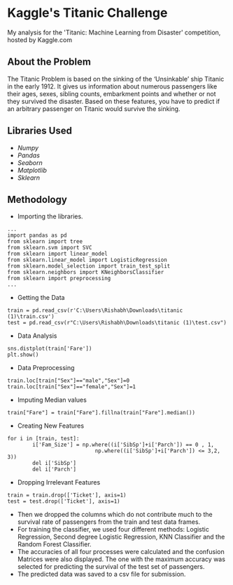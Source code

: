 # Kaggle's Titanic Challenge
My analysis for the 'Titanic: Machine Learning from Disaster' competition, hosted by Kaggle.com

## About the Problem
The Titanic Problem is based on the sinking of the ‘Unsinkable’ ship Titanic in the early 1912. It gives us information about numerous passengers like their ages, sexes, sibling counts, embarkment points and whether or not they survived the disaster. Based on these features, you have to predict if an arbitrary passenger on Titanic would survive the sinking.

## Libraries Used
- *Numpy*
- *Pandas*
- *Seaborn*
- *Matplotlib*
- *Sklearn*

## Methodology
- Importing the libraries.
```
...
import pandas as pd
from sklearn import tree
from sklearn.svm import SVC
from sklearn import linear_model
from sklearn.linear_model import LogisticRegression
from sklearn.model_selection import train_test_split
from sklearn.neighbors import KNeighborsClassifier
from sklearn import preprocessing
...
```
- Getting the Data
```
train = pd.read_csv(r'C:\Users\Rishabh\Downloads\titanic (1)\train.csv')
test = pd.read_csv(r"C:\Users\Rishabh\Downloads\titanic (1)\test.csv")
```

- Data Analysis
```
sns.distplot(train['Fare'])
plt.show()
```

- Data Preprocessing
```
train.loc[train["Sex"]=="male","Sex"]=0
train.loc[train["Sex"]=="female","Sex"]=1
```
- Imputing Median values
```
train["Fare"] = train["Fare"].fillna(train["Fare"].median())
```
- Creating New Features
```
for i in [train, test]:
        i['Fam_Size'] = np.where((i['SibSp']+i['Parch']) == 0 , 1,
                            np.where((i['SibSp']+i['Parch']) <= 3,2, 3))
        del i['SibSp']
        del i['Parch']
```
- Dropping Irrelevant Features
```
train = train.drop(['Ticket'], axis=1)
test = test.drop(['Ticket'], axis=1)
```
- Then we dropped the columns which do not contribute much to the survival rate of passengers from the train and test data frames.
- For training the classifier, we used four different methods: Logistic Regression, Second degree Logistic Regression, KNN Classifier and the Random Forest Classifier.
- The accuracies of all four processes were calculated and the confusion Matrices were also displayed. The one with the maximum accuracy was selected for predicting the survival of the test set of passengers.
- The predicted data was saved to a csv file for submission.
